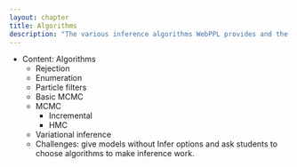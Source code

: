 ```yaml
---
layout: chapter
title: Algorithms
description: "The various inference algorithms WebPPL provides and the classes of programs for which they are each best suited."
---
```


- Content: Algorithms
  - Rejection
  - Enumeration
  - Particle filters
  - Basic MCMC
  - MCMC
    - Incremental
    - HMC
  - Variational inference
  - Challenges: give models without Infer options and ask students to choose algorithms to make inference work.
